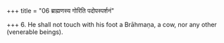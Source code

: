+++
title = "06 ब्राह्मणस्य गोरिति पदोपस्पर्शनं"

+++
6. He shall not touch with his foot a Brāhmaṇa, a cow, nor any other (venerable beings).
